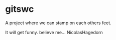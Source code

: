 # gitswc
A project where we can stamp on each others feet.

It will get funny. believe me...
NicolasHagedorn

